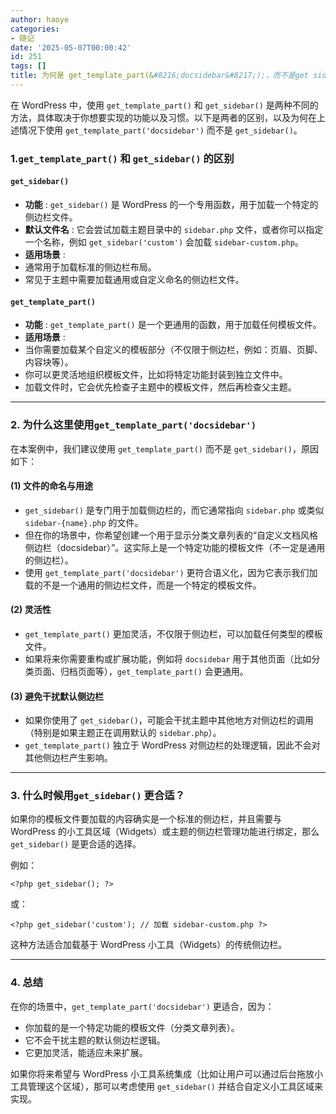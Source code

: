 ```yaml
---
author: haoye
categories:
- 随记
date: '2025-05-07T00:00:42'
id: 251
tags: []
title: 为何是 get_template_part(&#8216;docsidebar&#8217;);，而不是get sidebar
---
```


在 WordPress 中，使用 `get_template_part()` 和 `get_sidebar()`
是两种不同的方法，具体取决于你想要实现的功能以及习惯。以下是两者的区别，以及为何在上述情况下使用
`get_template_part('docsidebar')` 而不是 `get_sidebar()`。

### **1.`get_template_part()` 和 `get_sidebar()` 的区别**

#### **`get_sidebar()`**

  * **功能** : `get_sidebar()` 是 WordPress 的一个专用函数，用于加载一个特定的侧边栏文件。
  * **默认文件名** : 它会尝试加载主题目录中的 `sidebar.php` 文件，或者你可以指定一个名称，例如 `get_sidebar('custom')` 会加载 `sidebar-custom.php`。
  * **适用场景** :
  * 通常用于加载标准的侧边栏布局。
  * 常见于主题中需要加载通用或自定义命名的侧边栏文件。

#### **`get_template_part()`**

  * **功能** : `get_template_part()` 是一个更通用的函数，用于加载任何模板文件。
  * **适用场景** :
  * 当你需要加载某个自定义的模板部分（不仅限于侧边栏，例如：页眉、页脚、内容块等）。
  * 你可以更灵活地组织模板文件，比如将特定功能封装到独立文件中。
  * 加载文件时，它会优先检查子主题中的模板文件，然后再检查父主题。

* * *

### **2\. 为什么这里使用`get_template_part('docsidebar')`**

在本案例中，我们建议使用 `get_template_part()` 而不是 `get_sidebar()`，原因如下：

#### **(1) 文件的命名与用途**

  * `get_sidebar()` 是专门用于加载侧边栏的，而它通常指向 `sidebar.php` 或类似 `sidebar-{name}.php` 的文件。
  * 但在你的场景中，你希望创建一个用于显示分类文章列表的“自定义文档风格侧边栏（docsidebar）”。这实际上是一个特定功能的模板文件（不一定是通用的侧边栏）。
  * 使用 `get_template_part('docsidebar')` 更符合语义化，因为它表示我们加载的不是一个通用的侧边栏文件，而是一个特定的模板文件。

#### **(2) 灵活性**

  * `get_template_part()` 更加灵活，不仅限于侧边栏，可以加载任何类型的模板文件。
  * 如果将来你需要重构或扩展功能，例如将 `docsidebar` 用于其他页面（比如分类页面、归档页面等），`get_template_part()` 会更通用。

#### **(3) 避免干扰默认侧边栏**

  * 如果你使用了 `get_sidebar()`，可能会干扰主题中其他地方对侧边栏的调用（特别是如果主题正在调用默认的 `sidebar.php`）。
  * `get_template_part()` 独立于 WordPress 对侧边栏的处理逻辑，因此不会对其他侧边栏产生影响。

* * *

### **3\. 什么时候用`get_sidebar()` 更合适？**

如果你的模板文件要加载的内容确实是一个标准的侧边栏，并且需要与 WordPress 的小工具区域（Widgets）或主题的侧边栏管理功能进行绑定，那么
`get_sidebar()` 是更合适的选择。

例如：

    
    
    <?php get_sidebar(); ?>
    

或：

    
    
    <?php get_sidebar('custom'); // 加载 sidebar-custom.php ?>
    

这种方法适合加载基于 WordPress 小工具（Widgets）的传统侧边栏。

* * *

### **4\. 总结**

在你的场景中，`get_template_part('docsidebar')` 更适合，因为：  
- 你加载的是一个特定功能的模板文件（分类文章列表）。  
- 它不会干扰主题的默认侧边栏逻辑。  
- 它更加灵活，能适应未来扩展。

如果你将来希望与 WordPress 小工具系统集成（比如让用户可以通过后台拖放小工具管理这个区域），那可以考虑使用 `get_sidebar()`
并结合自定义小工具区域来实现。

